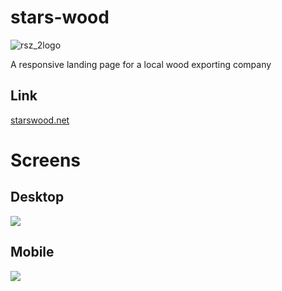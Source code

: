 # stars-wood
![rsz_2logo](https://user-images.githubusercontent.com/6924756/68473163-e3aeff00-022a-11ea-85a3-040d793f431b.png)

A responsive landing page for a local wood exporting company
## Link
[starswood.net](https://starswood.net)
# Screens

## Desktop
![](https://mir-s3-cdn-cf.behance.net/project_modules/fs/fc66f375050743.5c41b466156cc.jpg)

## Mobile
![](https://user-images.githubusercontent.com/6924756/69485265-b165ea00-0e45-11ea-9e78-a0f77670d79e.jpg)

